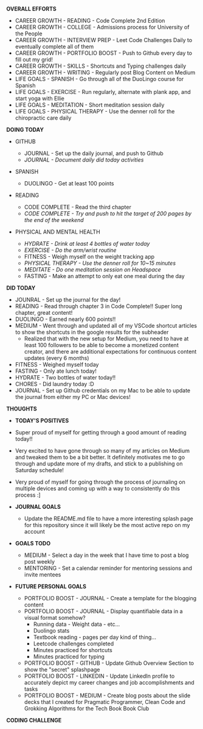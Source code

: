 **OVERALL EFFORTS**

- CAREER GROWTH - READING - Code Complete 2nd Edition
- CAREER GROWTH - COLLEGE - Admissions process for University of the People
- CAREER GROWTH - INTERVIEW PREP - Leet Code Challenges Daily to eventually complete all of them
- CAREER GROWTH - PORTFOLIO BOOST - Push to Github every day to fill out my grid!
- CAREER GROWTH - SKILLS - Shortcuts and Typing challenges daily
- CAREER GROWTH - WRITING - Regularly post Blog Content on Medium
- LIFE GOALS - SPANISH - Go through all of the DuoLingo course for Spanish
- LIFE GOALS - EXERCISE - Run regularly, alternate with plank app, and start yoga with Ellie
- LIFE GOALS - MEDITATION - Short meditation session daily
- LIFE GOALS - PHYSICAL THERAPY - Use the denner roll for the chiropractic care daily

**DOING TODAY**

- GITHUB

  - JOURNAL - Set up the daily journal, and push to Github
  - _JOURNAL - Document daily did today activities_

- SPANISH

  - DUOLINGO - Get at least 100 points

- READING

  - CODE COMPLETE - Read the third chapter
  - _CODE COMPLETE - Try and push to hit the target of 200 pages by the end of the weekend_

- PHYSICAL AND MENTAL HEALTH

  - _HYDRATE - Drink at least 4 bottles of water today_
  - _EXERCISE - Do the arm/wrist routine_
  - FITNESS - Weigh myself on the weight tracking app
  - _PHYSICAL THERAPY - Use the denner roll for 10~15 minutes_
  - _MEDITATE - Do one meditation session on Headspace_
  - FASTING - Make an attempt to only eat one meal during the day

**DID TODAY**

- JOUNRAL - Set up the journal for the day!
- READING - Read through chapter 3 in Code Complete!! Super long chapter, great content!
- DUOLINGO - Earned nearly 600 points!!
- MEDIUM - Went through and updated all of my VSCode shortcut articles to show the shortcuts in the google results for the subheader
  - Realized that with the new setup for Medium, you need to have at least 100 followers to be able to become a monetized content creator, and there are additional expectations for continuous content updates (every 6 months)
- FITNESS - Weighed myself today
- FASTING - Only ate lunch today!
- HYDRATE - Two bottles of water today!!
- CHORES - Did laundry today :D
- JOURNAL - Set up Github credentials on my Mac to be able to update the journal from either my PC or Mac devices!

**THOUGHTS**

- **TODAY'S POSITIVES**

- Super proud of myself for getting through a good amount of reading today!!
- Very excited to have gone through so many of my articles on Medium and tweaked them to be a bit better. It definitely motivates me to go through and update more of my drafts, and stick to a publishing on Saturday schedule!
- Very proud of myself for going through the process of journaling on multiple devices and coming up with a way to consistently do this process :]

- **JOURNAL GOALS**

  - Update the README.md file to have a more interesting splash page for this repository since it will likely be the most active repo on my account

- **GOALS TODO**

  - MEDIUM - Select a day in the week that I have time to post a blog post weekly
  - MENTORING - Set a calendar reminder for mentoring sessions and invite mentees

- **FUTURE PERSONAL GOALS**
  - PORTFOLIO BOOST - JOURNAL - Create a template for the blogging content
  - PORTFOLIO BOOST - JOURNAL - Display quantifiable data in a visual format somehow?
    - Running data - Weight data - etc...
    - Duolingo stats
    - Textbook reading - pages per day kind of thing...
    - Leetcode challenges completed
    - Minutes practiced for shortcuts
    - Minutes practiced for typing
  - PORTFOLIO BOOST - GITHUB - Update Github Overview Section to show the "secret" splashpage
  - PORTFOLIO BOOST - LINKEDIN - Update LinkedIn profile to accurately depict my career changes and job accomplishments and tasks
  - PORTFOLIO BOOST - MEDIUM - Create blog posts about the slide decks that I created for Pragmatic Programmer, Clean Code and Grokking Algorithms for the Tech Book Book Club

**CODING CHALLENGE**

```js

```
